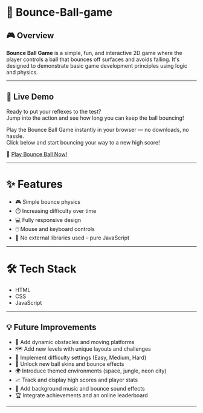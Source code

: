 # ﻿🔴 Bounce-Ball-game 
 
## 🎮 Overview 
<b>Bounce Ball Game</b> is a simple, fun, and interactive 2D game where the player controls a ball that bounces off surfaces and avoids falling. It's designed to demonstrate basic game development principles using logic and physics.

-----

## 🚀 Live Demo

Ready to put your reflexes to the test?  
Jump into the action and see how long you can keep the ball bouncing!  

Play the Bounce Ball Game instantly in your browser — no downloads, no hassle.  
Click below and start bouncing your way to a new high score!  

🎉 [Play Bounce Ball Now!](https://soumya880.github.io/Bounce-Ball-game/)

-----

# ✨ Features
- 🎮 Simple bounce physics
- ⏱️ Increasing difficulty over time
- 💻 Fully responsive design
- 🖱️ Mouse and keyboard controls
- 🚫 No external libraries used – pure JavaScript

---

# 🛠️ Tech Stack
- HTML
- CSS
- JavaScript

---

## 💡 Future Improvements

- 🧱 Add dynamic obstacles and moving platforms  
- 🗺️ Add new levels with unique layouts and challenges  
- 🧠 Implement difficulty settings (Easy, Medium, Hard)  
- 🌈 Unlock new ball skins and bounce effects  
- 🌍 Introduce themed environments (space, jungle, neon city)  
- 📈 Track and display high scores and player stats  
- 🎵 Add background music and bounce sound effects  
- 🏆 Integrate achievements and an online leaderboard


---
